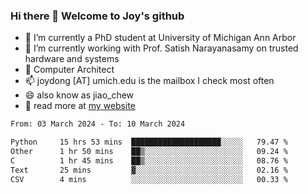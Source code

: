 ### Hi there 👋 Welcome to Joy's github

- 🔭 I’m currently a PhD student at University of Michigan Ann Arbor
- 🌱 I’m currently working with Prof. Satish Narayanasamy on trusted hardware and systems
- 👯 Computer Architect
- 📫 joydong [AT] umich.edu is the mailbox I check most often
- 😄 also know as jiao_chew
- 💬 read more at [my website](https://joydddd.github.io/)
<!--START_SECTION:waka-->

```txt
From: 03 March 2024 - To: 10 March 2024

Python     15 hrs 53 mins  ████████████████████░░░░░   79.47 %
Other      1 hr 50 mins    ██▒░░░░░░░░░░░░░░░░░░░░░░   09.24 %
C          1 hr 45 mins    ██▒░░░░░░░░░░░░░░░░░░░░░░   08.76 %
Text       25 mins         ▓░░░░░░░░░░░░░░░░░░░░░░░░   02.16 %
CSV        4 mins          ░░░░░░░░░░░░░░░░░░░░░░░░░   00.33 %
```

<!--END_SECTION:waka-->
